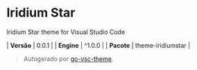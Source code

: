# Iridium Star

Iridium Star theme for Visual Studio Code

| **Versão** | 0.0.1 |
| **Engine** | ^1.0.0 |
| **Pacote** | theme-iridiumstar |

> Autogerado por [go-vsc-theme](https://github.com/natalbu/go-vsc-theme).
